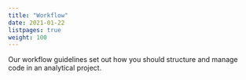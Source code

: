 ```yaml
---
title: "Workflow"
date: 2021-01-22
listpages: true
weight: 100
---
```


Our workflow guidelines set out how you should structure and manage code in an analytical project.
